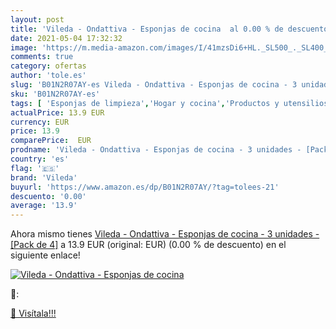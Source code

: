 ```yaml
---
layout: post
title: 'Vileda - Ondattiva - Esponjas de cocina  al 0.00 % de descuento'
date: 2021-05-04 17:32:32
image: 'https://m.media-amazon.com/images/I/41mzsDi6+HL._SL500_._SL400_.jpg'
comments: true
category: ofertas
author: 'tole.es'
slug: 'B01N2R07AY-es Vileda - Ondattiva - Esponjas de cocina - 3 unidades -...'
sku: 'B01N2R07AY-es'
tags: [ 'Esponjas de limpieza','Hogar y cocina','Productos y utensilios de limpieza','vileda', ]
actualPrice: 13.9 EUR
currency: EUR
price: 13.9
comparePrice:  EUR
prodname: 'Vileda - Ondattiva - Esponjas de cocina - 3 unidades - [Pack de 4]'
country: 'es'
flag: '🇪🇸'
brand: 'Vileda'
buyurl: 'https://www.amazon.es/dp/B01N2R07AY/?tag=tolees-21'
descuento: '0.00'
average: '13.9'
---
```


Ahora mismo tienes [Vileda - Ondattiva - Esponjas de cocina - 3 unidades - [Pack de 4]](https://www.amazon.es/dp/B01N2R07AY/?tag=tolees-21) a 13.9 EUR (original:  EUR) (0.00 %  de descuento) en el siguiente enlace!

[![Vileda - Ondattiva - Esponjas de cocina ](https://m.media-amazon.com/images/I/41mzsDi6+HL._SL500_._SL400_.jpg)](https://www.amazon.es/dp/B01N2R07AY/?tag=tolees-21)

🔎:


[🛒 Visítala!!!](https://www.amazon.es/dp/B01N2R07AY/?tag=tolees-21)
